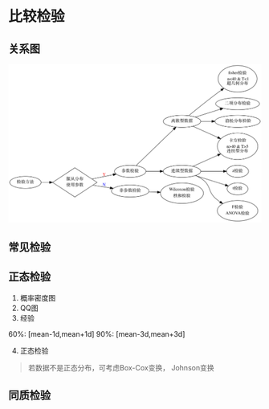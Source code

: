 # 比较检验

## 关系图
![](/assets/testing.png)


## 常见检验



## 正态检验

1. 概率密度图
2. QQ图
3. 经验

 60%: [mean-1d,mean+1d]
 90%: [mean-3d,mean+3d]
 
4. 正态检验

> 若数据不是正态分布，可考虑Box-Cox变换， Johnson变换

## 同质检验

